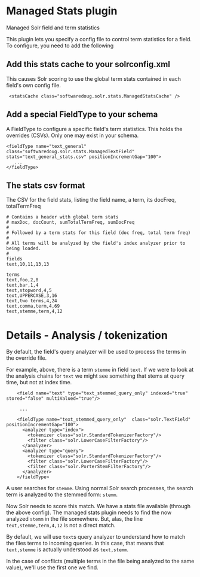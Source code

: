 # Managed Stats plugin

Managed Solr field and term statistics

This plugin lets you specify a config file to control term statistics for a field. To configure, you need to add the following

## Add this stats cache to your solrconfig.xml

This causes Solr scoring to use the global term stats contained in each field's own config file.

```
 <statsCache class="softwaredoug.solr.stats.ManagedStatsCache" />
```

## Add a special FieldType to your schema

A FieldType to configure a specific field's term statistics. This holds the overrides (CSVs). Only one may exist in your schema.

```
<fieldType name="text_general" class="softwaredoug.solr.stats.ManagedTextField" stats="text_general_stats.csv" positionIncrementGap="100">
   ...
</fieldType>
```

## The stats csv format

The CSV for the field stats, listing the field name, a term, its docFreq, totalTermFreq

```
# Contains a header with global term stats
# maxDoc, docCount, sumTotalTermFreq, sumDocFreq
#
# Followed by a term stats for this field (doc freq, total term freq)
#
# All terms will be analyzed by the field's index analyzer prior to being loaded.
#
fields
text,10,11,13,13

terms
text,foo,2,8
text,bar,1,4
text,stopword,4,5
text,UPPERCASE,3,16
text,two terms,4,24
text,comma,term,4,69
text,stemme,term,4,12
```

# Details - Analysis / tokenization

By default, the field's query analyzer will be used to process the terms in the override file.

For example, above, there is a term `stemme` in field `text`. If we were to look at the analysis chains for `text` we might see something that stems at query time, but not at index time.

```
    <field name="text" type="text_stemmed_query_only" indexed="true" stored="false" multiValued="true"/>

     ...
 
    <fieldType name="text_stemmed_query_only"  class="solr.TextField" positionIncrementGap="100">
      <analyzer type="index">
        <tokenizer class="solr.StandardTokenizerFactory"/>
        <filter class="solr.LowerCaseFilterFactory"/>
      </analyzer>
      <analyzer type="query">
        <tokenizer class="solr.StandardTokenizerFactory"/>
        <filter class="solr.LowerCaseFilterFactory"/>
        <filter class="solr.PorterStemFilterFactory"/>
      </analyzer>
    </fieldType>
```

A user searches for `stemme`. Using normal Solr search processes, the search term is analyzed to the stemmed form: `stemm`.

Now Solr needs to score this match. We have a stats file available (through the above config). The managed stats plugin needs to find the now analyzed `stemm` in the file somewhere. But, alas, the line `text,stemme,term,4,12` is not a direct match.

By default, we will use `text`s query analyzer to understand how to match the files terms to incoming queries. In this case, that means that `text,stemme` is actually understood as `text,stemm`.

In the case of conflicts (multiple terms in the file being analyzed to the same value), we'll use the first one we find.


